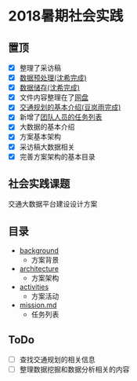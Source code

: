 # 2018暑期社会实践
## 置顶
- [x] 整理了采访稿
- [x] [数据预处理(沈希完成)](https://github.com/liuyang0717/platform/blob/master/architecture/relation/preprocess.md)
- [x] [数据储存(沈希完成)](https://github.com/liuyang0717/platform/blob/master/architecture/relation/storage.md)
- [x] 文件内容整理在了[网盘](https://pan.baidu.com/mbox/homepage?short=snkTKyL#share/type=session)
- [x] [交通规划的基本介绍(豆岚雨完成)](https://github.com/liuyang0717/platform/blob/master/background/trafficplanning.md)  
- [x] 新增了[团队人员的任务列表](https://github.com/liuyang0717/platform/blob/master/mission.md)
- [x] 大数据的基本介绍
- [x] 方案基本架构
- [x] 采访稿大数据相关
- [x] 完善方案架构的基本目录

## 社会实践课题
交通大数据平台建设设计方案

## 目录
- [background](https://github.com/liuyang0717/platform/tree/master/background)
	- 方案背景
- [architecture](https://github.com/liuyang0717/platform/tree/master/architecture)
	- 方案架构
- [activities](https://github.com/liuyang0717/platform/tree/master/activities)
	- 方案活动
- [mission.md](https://github.com/liuyang0717/platform/blob/master/mission.md)
	- 任务列表

## ToDo
- [ ] 查找交通规划的相关信息
- [ ] 整理数据挖掘和数据分析相关的内容
